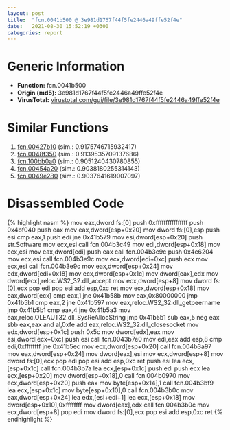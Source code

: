```yaml
---
layout: post
title:  "fcn.0041b500 @ 3e981d1767f44f5fe2446a49ffe52f4e"
date:   2021-08-30 15:52:19 +0300
categories: report
---
```


# Generic Information
- **Function:** fcn.0041b500
- **Origin (md5):** 3e981d1767f44f5fe2446a49ffe52f4e
- **VirusTotal:** [virustotal.com/gui/file/3e981d1767f44f5fe2446a49ffe52f4e][virustotal_ref]



# Similar Functions

1. [fcn.00427b10][similar_1_ref] (sim.: 0.9175746715932417)
2. [fcn.0048f350][similar_2_ref] (sim.: 0.9139535709137686)
3. [fcn.100bb0a0][similar_3_ref] (sim.: 0.9051240430780855)
4. [fcn.00454a20][similar_4_ref] (sim.: 0.9038180255314143)
5. [fcn.0049e280][similar_5_ref] (sim.: 0.9037641619007097)


# Disassembled Code

{% highlight nasm %}
mov eax,dword fs:[0]
push 0xffffffffffffffff
push 0x4bf040
push eax
mov eax,dword[esp+0x20]
mov dword fs:[0],esp
push esi
cmp eax,1
push edi
jne 0x41b579
mov esi,dword[esp+0x20]
push str.Software
mov ecx,esi
call fcn.004b3c49
mov edi,dword[esp+0x18]
mov ecx,esi
mov eax,dword[edi]
push eax
call fcn.004b3e9c
push 0x4e6204
mov ecx,esi
call fcn.004b3e9c
mov ecx,dword[edi+0xc]
push ecx
mov ecx,esi
call fcn.004b3e9c
mov eax,dword[esp+0x24]
mov edx,dword[edi+0x18]
mov ecx,dword[esp+0x1c]
mov dword[eax],edx
mov dword[ecx],reloc.WS2_32.dll_accept
mov ecx,dword[esp+8]
mov dword fs:[0],ecx
pop edi
pop esi
add esp,0xc
ret 
mov ecx,dword[esp+0x18]
mov eax,dword[ecx]
cmp eax,1
jne 0x41b58b
mov eax,0x80000000
jmp 0x41b5b1
cmp eax,2
jne 0x41b597
mov eax,reloc.WS2_32.dll_getpeername
jmp 0x41b5b1
cmp eax,4
jne 0x41b5a3
mov eax,reloc.OLEAUT32.dll_SysReAllocString
jmp 0x41b5b1
sub eax,5
neg eax
sbb eax,eax
and al,0xfe
add eax,reloc.WS2_32.dll_closesocket
mov edx,dword[esp+0x1c]
push 0x5c
mov dword[edx],eax
mov esi,dword[ecx+0xc]
push esi
call fcn.0043b7e0
mov edi,eax
add esp,8
cmp edi,0xffffffff
jne 0x41b5ec
mov ecx,dword[esp+0x20]
call fcn.004b3a97
mov eax,dword[esp+0x24]
mov dword[eax],esi
mov ecx,dword[esp+8]
mov dword fs:[0],ecx
pop edi
pop esi
add esp,0xc
ret 
push esi
lea ecx,[esp+0x1c]
call fcn.004b3b7a
lea ecx,[esp+0x1c]
push edi
push ecx
lea ecx,[esp+0x20]
mov dword[esp+0x18],0
call fcn.004b0970
mov ecx,dword[esp+0x20]
push eax
mov byte[esp+0x14],1
call fcn.004b3bf9
lea ecx,[esp+0x1c]
mov byte[esp+0x10],0
call fcn.004b3b0c
mov eax,dword[esp+0x24]
lea edx,[esi+edi+1]
lea ecx,[esp+0x18]
mov dword[esp+0x10],0xffffffff
mov dword[eax],edx
call fcn.004b3b0c
mov ecx,dword[esp+8]
pop edi
mov dword fs:[0],ecx
pop esi
add esp,0xc
ret 
{% endhighlight %}


[similar_1_ref]: /report/fcn.00427b10@3e981d1767f44f5fe2446a49ffe52f4e
[similar_2_ref]: /report/fcn.0048f350@3e981d1767f44f5fe2446a49ffe52f4e
[similar_3_ref]: /report/fcn.100bb0a0@89dc67d2f980e8488f97b1bf8cb24258
[similar_4_ref]: /report/fcn.00454a20@4fe6510221c33bf023f6abed461fc13f
[similar_5_ref]: /report/fcn.0049e280@3e981d1767f44f5fe2446a49ffe52f4e
[virustotal_ref]: https://www.virustotal.com/gui/file/3e981d1767f44f5fe2446a49ffe52f4e